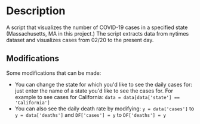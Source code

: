 # Description
A script that visualizes the number of COVID-19 cases in a specified state (Massachusetts, MA in this project.) The script extracts data from nytimes dataset and visualizes cases from 02/20 to the present day.

## Modifications
Some modifications that can be made: 
- You can change the state for which you'd like to see the daily cases for: just enter the name of a state you'd like to see the cases for. For example to see cases for California:  `data = data[data['state'] == 'California']`
- You can also see the daily death rate by modifying:
`y = data['cases']` to `y = data['deaths']` 
and 
`DF['cases'] = y` to `DF['deaths'] = y`  
